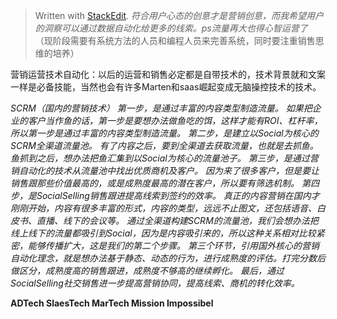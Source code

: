 


> Written with [StackEdit](https://stackedit.io/).
> *符合用户心态的创意才是营销创意，而我希望用户的洞察可以通过数据自动化给更多的线索。ps流量再大也得心智运营了*
（现阶段需要有系统方法的人员和编程人员来完善系统，同时要注重销售思维的培养）

营销运营技术自动化：以后的运营和销售必定都是自带技术的，技术背景就和文案一样是必备技能，当然也会有许多Marten和saas崛起变成无脑操控技术的技术。

*SCRM（国内的营销技术）
第一步，是通过丰富的内容类型制造流量。
如果把企业的客户当作鱼的话，第一步是要想办法做鱼吃的饵，这样才能有ROI、杠杆率，所以第一步是通过丰富的内容类型制造流量。
第二步，是建立以Social为核心的SCRM全渠道流量池。
有了内容之后，要到全渠道去获取流量，也就是去抓鱼。鱼抓到之后，想办法把鱼汇集到以Social为核心的流量池子。
第三步，是通过营销自动化的技术从流量池中找出优质商机及客户。
因为来了很多客户，但是要让销售跟那些价值最高的，或是成熟度最高的潜在客户，所以要有筛选机制。
第四步，是SocialSelling销售跟进提高线索到签约的效率。
真正的内容营销在国内才刚刚开始，内容有很多丰富的形式，内容的类型，远远不止图文，还包括语音、白皮书、直播、线下的会议等。
通过全渠道构建SCRM的流量池，我们会想办法把线上线下的流量都吸引到Social，因为是内容吸引来的，所以这种关系相对比较紧密，能够传播扩大，这是我们的第二个步骤。
第三个环节，引用国外核心的营销自动化理念，就是想办法基于静态、动态的行为，进行成熟度的评估。打完分数后做区分，成熟度高的销售跟进，成熟度不够高的继续孵化。
最后，通过SocialSelling社交销售进一步提高营销协同，提高线索、商机的转化效率。*

**ADTech      SlaesTech      MarTech
Mission Impossibel**
<!--stackedit_data:
eyJoaXN0b3J5IjpbMTk1MTcyNjgyMV19
-->